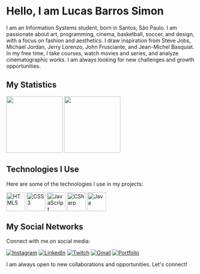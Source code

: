 <div>
<h1>Hello, I am Lucas Barros Simon</h1>
<p>I am an Information Systems student, born in Santos, São Paulo. I am passionate about art, programming, cinema, basketball, soccer, and design, with a focus on fashion and aesthetics. I draw inspiration from Steve Jobs, Michael Jordan, Jerry Lorenzo, John Frusciante, and Jean-Michel Basquiat. In my free time, I take courses, watch movies and series, and analyze cinematographic works. I am always looking for new challenges and growth opportunities.</p>
</div>

<h2>My Statistics</h2>
<div>
  <img height="150em" src="https://github-readme-stats.vercel.app/api?username=lucasweacked&theme=dark&include_all_commits=true&show_icons=true"/>
  <img height="150em" src="https://github-readme-stats.vercel.app/api/top-langs/?username=lucasweacked&theme=dark"/>
</div>

<h2>Technologies I Use</h2>
<p>Here are some of the technologies I use in my projects:</p>
<div>
  <img width="50px" align="center" src="https://cdn.jsdelivr.net/gh/devicons/devicon/icons/html5/html5-plain-wordmark.svg" alt="HTML5"/>
  <img width="50px" align="center" src="https://cdn.jsdelivr.net/gh/devicons/devicon/icons/css3/css3-plain-wordmark.svg" alt="CSS3"/>
  <img width="50px" align="center" src="https://cdn.jsdelivr.net/gh/devicons/devicon/icons/javascript/javascript-plain.svg" alt="JavaScript"/>
  <img width="50px" align="center" src="https://cdn.jsdelivr.net/gh/devicons/devicon/icons/csharp/csharp-original.svg" alt="CSharp"/>
  <img width="50px" align="center" src="https://cdn.jsdelivr.net/gh/devicons/devicon/icons/java/java-original.svg" alt="Java"/>
</div>

<h2>My Social Networks</h2>
<p>Connect with me on social media:</p>
<div>
  <a href="https://instagram.com/21lucasbarros" target="_blank"><img src="https://img.shields.io/badge/-Instagram-%23E4405F?style=for-the-badge&logo=instagram&logoColor=white" alt="Instagram"></a>
  <a href="https://www.linkedin.com/in/lucasbarrossimon/" target="_blank"><img src="https://img.shields.io/badge/-LinkedIn-%230077B5?style=for-the-badge&logo=linkedin&logoColor=white" alt="LinkedIn"></a>
  <a href="https://www.twitch.tv/21lucasbarros" target="_blank"><img src="https://img.shields.io/badge/Twitch-9146FF?style=for-the-badge&logo=twitch&logoColor=white" alt="Twitch"></a>
  <a href="mailto:lucasweacked21@gmail.com"><img src="https://img.shields.io/badge/-Gmail-%23333?style=for-the-badge&logo=gmail&logoColor=white" alt="Gmail"></a>
  <a href="https://lucasweacked.github.io/lucasbarros/" target="_blank"><img src="https://img.shields.io/badge/website-000000?style=for-the-badge&logo=About.me&logoColor=white" alt="Portfolio"></a>
</div>

<p>I am always open to new collaborations and opportunities. Let's connect!</p>
